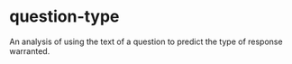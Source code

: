 # question-type
An analysis of using the text of a question to predict the type of response warranted.
